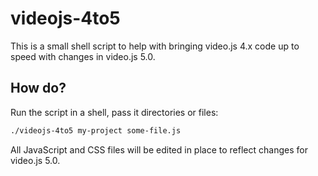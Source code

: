 # videojs-4to5

This is a small shell script to help with bringing video.js 4.x code up to speed with changes in video.js 5.0.

## How do?

Run the script in a shell, pass it directories or files:

```bash
./videojs-4to5 my-project some-file.js
```

All JavaScript and CSS files will be edited in place to reflect changes for video.js 5.0.
